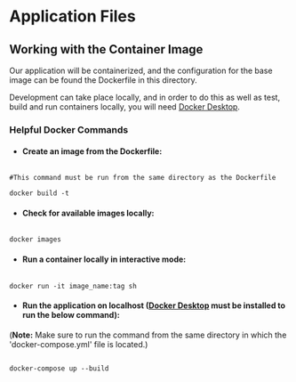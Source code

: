 # Application Files

## Working with the Container Image

Our application will be containerized, and the configuration for the base image can be found the Dockerfile in this directory. 

Development can take place locally, and in order to do this as well as test, build and run containers locally, you will need [Docker Desktop](https://docs.docker.com/desktop/).

### Helpful Docker Commands

- #### Create an image from the Dockerfile:

```console

#This command must be run from the same directory as the Dockerfile

docker build -t 

```

- #### Check for available images locally:

```console

docker images  

```

- #### Run a container locally in interactive mode:

```console

docker run -it image_name:tag sh   

```

- #### Run the application on localhost ([Docker Desktop](https://docs.docker.com/desktop/) must be installed to run the below command):
(**Note:** Make sure to run the command from the same directory in which the 'docker-compose.yml' file is located.)

```console

docker-compose up --build 

```

